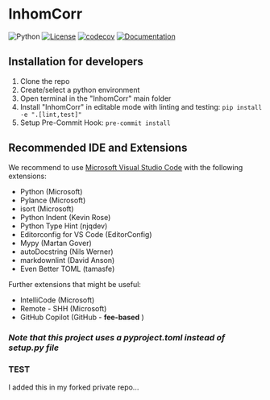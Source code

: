 # InhomCorr

![Python](https://img.shields.io/badge/python-3.8+-blue)
[![License](https://img.shields.io/badge/License-Apache%202.0-blue.svg)](https://opensource.org/licenses/Apache-2.0)
[![codecov](https://codecov.io/github/ckolbPTB/InhomCorr/badge.svg)](https://app.codecov.io/github/ckolbPTB/InhomCorr)
[![Documentation](https://img.shields.io/badge/ref-Documentation-blue)](https://ckolbptb.github.io/InhomCorr/)

## Installation for developers

1. Clone the repo
2. Create/select a python environment
3. Open terminal in the "InhomCorr" main folder
4. Install "InhomCorr" in editable mode with linting and testing: ``` pip install -e ".[lint,test]" ```
5. Setup Pre-Commit Hook: ``` pre-commit install ```

## Recommended IDE and Extensions

We recommend to use [Microsoft Visual Studio Code](https://code.visualstudio.com/download) with the following extensions:

- Python (Microsoft)
- Pylance (Microsoft)
- isort (Microsoft)
- Python Indent (Kevin Rose)
- Python Type Hint (njqdev)
- Editorconfig for VS Code (EditorConfig)
- Mypy (Martan Gover)
- autoDocstring (Nils Werner)
- markdownlint (David Anson)
- Even Better TOML (tamasfe)

Further extensions that might be useful:

- IntelliCode (Microsoft)
- Remote - SHH (Microsoft)
- GitHub Copilot (GitHub - **fee-based** )

### *Note that this project uses a pyproject.toml instead of setup.py file*

### TEST

I added this in my forked private repo...
